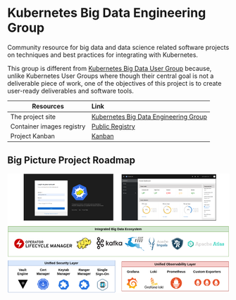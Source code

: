 # Kubernetes Big Data Engineering Group

Community resource for big data and data science related software projects on techniques and best practices for integrating with Kubernetes. 

This group is different from [Kubernetes Big Data User Group](https://github.com/kubernetes/community/tree/master/ug-big-data) because, unlike Kubernetes User Groups where though their central goal is not a deliverable piece of work, one of the objectives of this project is to create user-ready deliverables and software tools.

| Resources   |      Link      |
|----------|:-------------|
| The project site |  [Kubernetes Big Data Engineering Group](https://kubernetesbigdataeg.github.io) |
| Container images registry |[Public Registry](https://hub.docker.com/u/kubernetesbigdataeg)   |
| Project Kanban | [Kanban](https://github.com/orgs/kubernetesbigdataeg/projects/1) |

## Big Picture Project Roadmap

![Drag Racing](big-picture-roadmap.png)


